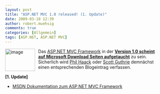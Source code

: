 ```yaml
---
layout: post
title: "ASP.NET MVC 1.0 released! (1. Update)"
date: 2009-03-18 12:39
author: robert.muehsig
comments: true
categories: [Allgemein]
tags: [ASP.NET, ASP.NET MVC]
---
```

<p><a href="{{BASE_PATH}}/assets/wp-images/image680.png"><img style="border-right-width: 0px; margin: 0px 10px 0px 0px; display: inline; border-top-width: 0px; border-bottom-width: 0px; border-left-width: 0px" title="image" border="0" alt="image" align="left" src="{{BASE_PATH}}/assets/wp-images/image-thumb658.png" width="97" height="72" /></a> </p>  <p>Das <a target="_blank" href="http://asp.net/mvc">ASP.NET MVC Framework</a> in der <a target="_blank" href="http://www.microsoft.com/downloads/details.aspx?FamilyID=53289097-73ce-43bf-b6a6-35e00103cb4b&amp;displaylang=en"><strong>Version 1.0 scheint auf Microsoft Download Seiten aufgetaucht</strong></a> zu sein. Sicherlich wird <a target="_blank" href="http://haacked.com/">Phil Haack</a> oder <a target="_blank" href="http://weblogs.asp.net/scottgu/default.aspx">Scott Guthrie</a> demnächst einen entsprechenden Blogeintrag verfassen. </p>  <p><strong>[1. Update]</strong></p>  <ul>   <li><a target="_blank" href="http://msdn.microsoft.com/en-us/library/dd394709.aspx">MSDN Dokumentation zum ASP.NET MVC Framework</a></li> </ul>
